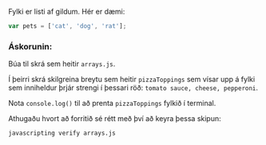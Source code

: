 Fylki er listi af gildum. Hér er dæmi:

```js
var pets = ['cat', 'dog', 'rat'];
```

### Áskorunin:

Búa til skrá sem heitir `arrays.js`.

Í þeirri skrá skilgreina breytu sem heitir `pizzaToppings` sem vísar upp á fylki sem inniheldur þrjár strengi í þessari röð: `tomato sauce, cheese, pepperoni`.

Nota `console.log()` til að prenta `pizzaToppings` fylkið í terminal.

Athugaðu hvort að forritið sé rétt með því að keyra þessa skipun:

```bash
javascripting verify arrays.js
```
